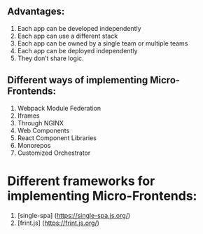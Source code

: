 ## Advantages:
1. Each app can be developed independently
2. Each app can use a different stack
3. Each app can be owned by a single team or multiple teams
4. Each app can be deployed independently
5. They don’t share logic.

## Different ways of implementing Micro-Frontends:
1. Webpack Module Federation
2. Iframes
3. Through NGINX
4. Web Components
5. React Component Libraries
6. Monorepos
7. Customized Orchestrator

# Different frameworks for implementing Micro-Frontends:
1. [single-spa] (https://single-spa.js.org/)
2. [frint.js] (https://frint.js.org/)

